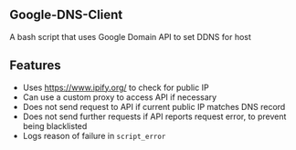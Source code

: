 ## Google-DNS-Client
A bash script that uses Google Domain API to set DDNS for host

## Features
- Uses https://www.ipify.org/ to check for public IP
- Can use a custom proxy to access API if necessary
- Does not send request to API if current public IP matches DNS record
- Does not send further requests if API reports request error, to prevent being blacklisted
- Logs reason of failure in `script_error`
